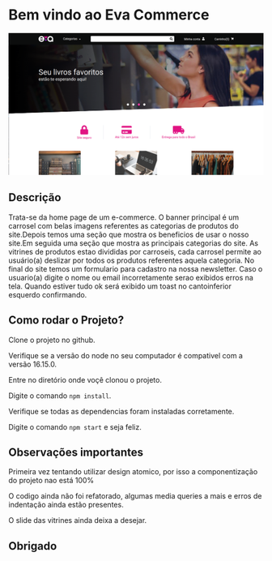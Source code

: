 # Bem vindo ao Eva Commerce

<img src="/src/assets/images/evagit.png">

## Descrição

Trata-se da home page de um e-commerce.
O banner principal é um carrosel com belas imagens referentes as categorias de produtos do site.Depois temos uma seção que mostra os beneficios de usar o nosso site.Em seguida uma seção que mostra as principais categorias do site. As vitrines de produtos estao divididas por carroseis, cada carrosel permite ao usuário(a) deslizar por todos os produtos referentes aquela categoria. No final do site temos um formulario para cadastro na nossa newsletter. Caso o usuario(a) digite o nome ou email incorretamente serao exibidos erros na tela. Quando estiver tudo ok será exibido um toast no cantoinferior esquerdo confirmando.

## Como rodar o Projeto?

Clone o projeto no github.

Verifique se a versão do node no seu computador é compativel com a versão 16.15.0.

Entre no diretório onde voçê clonou o projeto.

Digite o comando `npm install`.

Verifique se todas as dependencias foram instaladas corretamente.

Digite o comando `npm start` e seja feliz.

## Observações importantes

Primeira vez tentando utilizar design atomico, por isso a componentização do projeto nao está 100%

O codigo ainda não foi refatorado, algumas media queries a mais e erros de indentação ainda estão presentes.

O slide das vitrines ainda deixa a desejar.

## Obrigado








